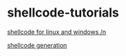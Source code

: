 # shellcode-tutorials

<a href="http://www.vividmachines.com/shellcode/shellcode.html">shellcode for linux and windows /n</a>

<a href="https://dhavalkapil.com/blogs/Shellcode-Injection/">shellcode generation</a>
